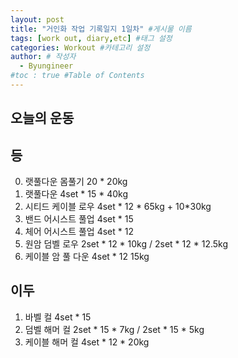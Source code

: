 ```yaml
---
layout: post
title: "거인화 작업 기록일지 1일차" #게시물 이름
tags: [work out, diary,etc] #태그 설정
categories: Workout #카테고리 설정
author: # 작성자
  - Byungineer
#toc : true #Table of Contents
---
```


## 오늘의 운동

등
---
0. 랫풀다운 몸풀기 20 * 20kg
1. 랫풀다운 4set * 15 * 40kg
2. 시티드 케이블 로우 4set * 12 * 65kg + 10*30kg
3. 밴드 어시스트 풀업 4set * 15
4. 체어 어시스트 풀업 4set * 12
5. 원암 덤벨 로우 2set * 12 * 10kg / 2set * 12 * 12.5kg
6. 케이블 암 풀 다운 4set * 12 15kg

이두
---
1. 바벨 컬 4set * 15 
2. 덤벨 해머 컬 2set * 15 * 7kg / 2set * 15 * 5kg
3. 케이블 해머 컬 4set * 12 * 20kg